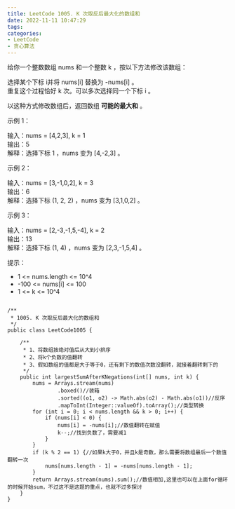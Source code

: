 ```yaml
---
title: LeetCode 1005. K 次取反后最大化的数组和
date: 2022-11-11 10:47:29
tags:
categories:
- LeetCode
- 贪心算法
---
```


给你一个整数数组 nums 和一个整数 k ，按以下方法修改该数组：  

选择某个下标 i并将 nums[i] 替换为 -nums[i] 。  
重复这个过程恰好 k 次。可以多次选择同一个下标 i 。  

以这种方式修改数组后，返回数组 **可能的最大和** 。  


<!--more-->

示例 1：

输入：nums = [4,2,3], k = 1  
输出：5  
解释：选择下标 1 ，nums 变为 [4,-2,3] 。  

示例 2：

输入：nums = [3,-1,0,2], k = 3  
输出：6  
解释：选择下标 (1, 2, 2) ，nums 变为 [3,1,0,2] 。  

示例 3：

输入：nums = [2,-3,-1,5,-4], k = 2  
输出：13  
解释：选择下标 (1, 4) ，nums 变为 [2,3,-1,5,4] 。  


提示：

* 1 <= nums.length <= 10^4
* -100 <= nums[i] <= 100
* 1 <= k <= 10^4

```

/**
 * 1005. K 次取反后最大化的数组和
 */
public class LeetCode1005 {

    /**
     * 1、将数组按绝对值后从大到小排序
     * 2、将k个负数的值翻转
     * 3、假如数组的值都是大于等于0，还有剩下的数值次数没翻转，就接着翻转剩下的
     */
    public int largestSumAfterKNegations(int[] nums, int k) {
        nums = Arrays.stream(nums)
                .boxed()//装箱
                .sorted((o1, o2) -> Math.abs(o2) - Math.abs(o1))//反序
                .mapToInt(Integer::valueOf).toArray();//类型转换
        for (int i = 0; i < nums.length && k > 0; i++) {
            if (nums[i] < 0) {
                nums[i] = -nums[i];//数值翻转在赋值
                k--;//找到负数了，需要减1
            }
        }
        if (k % 2 == 1) {//如果k大于0，并且k是奇数，那么需要将数组最后一个数值翻转一次
            nums[nums.length - 1] = -nums[nums.length - 1];
        }
        return Arrays.stream(nums).sum();//数值相加,这里也可以在上面for循环的时候开始sum，不过这不是这题的重点，也就不过多探讨
    }
}
```